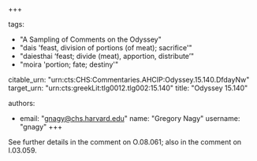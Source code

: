 +++

tags:
- "A Sampling of Comments on the Odyssey"
- "dais &#39;feast, division of portions (of meat); sacrifice&#39;"
- "daiesthai ‘feast; divide (meat), apportion, distribute’"
- "moira &#39;portion; fate; destiny&#39;"

citable_urn: "urn:cts:CHS:Commentaries.AHCIP:Odyssey.15.140.DfdayNw"
target_urn: "urn:cts:greekLit:tlg0012.tlg002:15.140"
title: "Odyssey 15.140"

authors:
- email: "gnagy@chs.harvard.edu"
  name: "Gregory Nagy"
  username: "gnagy"
+++

<p>See further details in the comment on O.08.061; also in the comment on I.03.059.  </p>